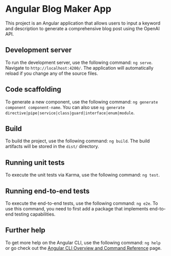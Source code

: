 # Angular Blog Maker App

This project is an Angular application that allows users to input a keyword and description to generate a comprehensive blog post using the OpenAI API.

## Development server

To run the development server, use the following command: `ng serve`. Navigate to `http://localhost:4200/`. The application will automatically reload if you change any of the source files.

## Code scaffolding

To generate a new component, use the following command: `ng generate component component-name`. You can also use `ng generate directive|pipe|service|class|guard|interface|enum|module`.

## Build

To build the project, use the following command: `ng build`. The build artifacts will be stored in the `dist/` directory.

## Running unit tests

To execute the unit tests via Karma, use the following command: `ng test`.

## Running end-to-end tests

To execute the end-to-end tests, use the following command: `ng e2e`. To use this command, you need to first add a package that implements end-to-end testing capabilities.

## Further help

To get more help on the Angular CLI, use the following command: `ng help` or go check out the [Angular CLI Overview and Command Reference](https://angular.io/cli) page.
